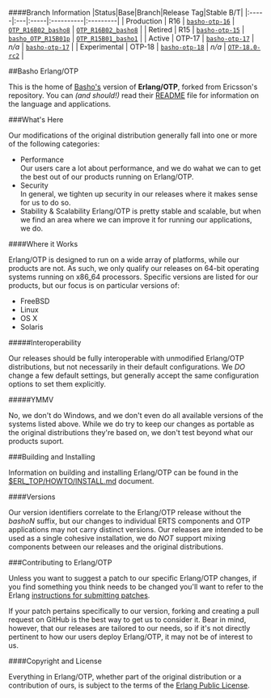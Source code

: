 ####Branch Information
|Status|Base|Branch|Release Tag|Stable B/T|
|:-----|:---|:-----|:----------|:---------|
| Production   | R16    | [`basho-otp-16`](http://github.com/basho/otp/tree/basho-otp-16) | [`OTP_R16B02_basho8`](http://github.com/basho/otp/tree/OTP_R16B02_basho8) | [`OTP_R16B02_basho8`](http://github.com/basho/otp/tree/OTP_R16B02_basho8) |
| Retired      | R15    | [`basho-otp-15`](http://github.com/basho/otp/tree/basho-otp-15) | [`basho_OTP_R15B01p`](http://github.com/basho/otp/tree/basho_OTP_R15B01p) | [`OTP_R15B01_basho1`](http://github.com/basho/otp/tree/OTP_R15B01_basho1) |
| Active       | OTP-17 | [`basho-otp-17`](http://github.com/basho/otp/tree/basho-otp-17) | _n/a_ | [`basho-otp-17`](http://github.com/basho/otp/tree/basho-otp-17) |
| Experimental | OTP-18 | [`basho-otp-18`](http://github.com/basho/otp/tree/basho-otp-18) | _n/a_ | [`OTP-18.0-rc2`](http://github.com/basho/otp/tree/OTP-18.0-rc2) |

##Basho Erlang/OTP

This is the home of [Basho's][1] version of **Erlang/OTP**, forked from
Ericsson's repository.  You can _(and should!)_ read their
[README][5] file for information on the language and applications.

###What's Here

Our modifications of the original distribution generally fall into one or
more of the following categories:

* Performance<br />
  Our users care a lot about performance, and we do wahat we can to
  get the best out of our products running on Erlang/OTP.
* Security<br />
  In general, we tighten up security in our releases where it makes
  sense for us to do so.
* Stability & Scalability
  Erlang/OTP is pretty stable and scalable, but when we find an area
  where we can improve it for running our applications, we do.

####Where it Works

Erlang/OTP is designed to run on a wide array of platforms, while our
products are not. As such, we only qualify our releases on 64-bit
operating systems running on x86_64 processors. Specific versions are
listed for our products, but our focus is on particular versions of:

* FreeBSD
* Linux
* OS X
* Solaris

#####Interoperability

Our releases should be fully interoperable with unmodified Erlang/OTP
distributions, but not necessarily in their default configurations. We
_DO_ change a few default settings, but generally accept the same
configuration options to set them explicitly.

#####YMMV

No, we don't do Windows, and we don't even do all available versions of
the systems listed above. While we do try to keep our changes as portable
as the original distributions they're based on, we don't test beyond what
our products suport.

###Building and Installing

Information on building and installing Erlang/OTP can be found
in the [$ERL_TOP/HOWTO/INSTALL.md](HOWTO/INSTALL.md) document.

####Versions

Our version identifiers correlate to the Erlang/OTP release without the
_bashoN_ suffix, but our changes to individual ERTS components and OTP
applications may not carry distinct versions. Our releases are intended to
be used as a single cohesive installation, we do _NOT_ support mixing
components between our releases and the original distributions.

###Contributing to Erlang/OTP

Unless you want to suggest a patch to our specific Erlang/OTP changes,
if you find something you think needs to be changed you'll want to refer
to the Erlang [instructions for submitting patches][6].

If your patch pertains specifically to our version, forking and creating
a pull request on GitHub is the best way to get us to consider it. Bear in
mind, however, that our releases are tailored to our needs, so if it's
not directly pertinent to how our users deploy Erlang/OTP, it may not be
of interest to us.

####Copyright and License

Everything in Erlang/OTP, whether part of the original distribution or a
contribution of ours, is subject to the terms of the
[Erlang Public License][3].


  [1]: http://www.basho.com
  [2]: http://www.erlang.org
  [3]: http://www.erlang.org/EPLICENSE
  [4]: http://github.com/erlang/otp
  [5]: http://github.com/erlang/otp/blob/maint/README.md
  [6]: http://wiki.github.com/erlang/otp/submitting-patches

